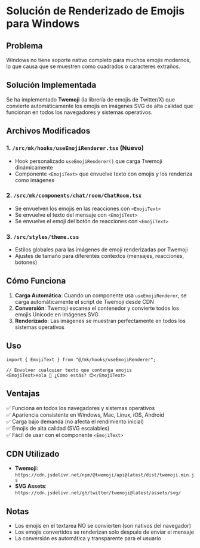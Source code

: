 # Solución de Renderizado de Emojis para Windows

## Problema
Windows no tiene soporte nativo completo para muchos emojis modernos, lo que causa que se muestren como cuadrados o caracteres extraños.

## Solución Implementada
Se ha implementado **Twemoji** (la librería de emojis de Twitter/X) que convierte automáticamente los emojis en imágenes SVG de alta calidad que funcionan en todos los navegadores y sistemas operativos.

## Archivos Modificados

### 1. `/src/mk/hooks/useEmojiRenderer.tsx` (Nuevo)
- Hook personalizado `useEmojiRenderer()` que carga Twemoji dinámicamente
- Componente `<EmojiText>` que envuelve texto con emojis y los renderiza como imágenes

### 2. `/src/mk/components/chat/room/ChatRoom.tsx`
- Se envuelven los emojis en las reacciones con `<EmojiText>`
- Se envuelve el texto del mensaje con `<EmojiText>`
- Se envuelve el emoji del botón de reacciones con `<EmojiText>`

### 3. `/src/styles/theme.css`
- Estilos globales para las imágenes de emoji renderizadas por Twemoji
- Ajustes de tamaño para diferentes contextos (mensajes, reacciones, botones)

## Cómo Funciona

1. **Carga Automática**: Cuando un componente usa `useEmojiRenderer`, se carga automáticamente el script de Twemoji desde CDN
2. **Conversión**: Twemoji escanea el contenedor y convierte todos los emojis Unicode en imágenes SVG
3. **Renderizado**: Las imágenes se muestran perfectamente en todos los sistemas operativos

## Uso

```tsx
import { EmojiText } from "@/mk/hooks/useEmojiRenderer";

// Envolver cualquier texto que contenga emojis
<EmojiText>Hola 👋 ¿Cómo estás? 😊</EmojiText>
```

## Ventajas

✅ Funciona en todos los navegadores y sistemas operativos  
✅ Apariencia consistente en Windows, Mac, Linux, iOS, Android  
✅ Carga bajo demanda (no afecta el rendimiento inicial)  
✅ Emojis de alta calidad (SVG escalables)  
✅ Fácil de usar con el componente `<EmojiText>`  

## CDN Utilizado
- **Twemoji**: `https://cdn.jsdelivr.net/npm/@twemoji/api@latest/dist/twemoji.min.js`
- **SVG Assets**: `https://cdn.jsdelivr.net/gh/twitter/twemoji@latest/assets/svg/`

## Notas
- Los emojis en el textarea NO se convierten (son nativos del navegador)
- Los emojis convertidos se renderizan solo después de enviar el mensaje
- La conversión es automática y transparente para el usuario
